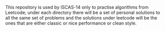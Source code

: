 This repository is used by ISCAS-14 only to practise algorithms from Leetcode; under each directory there will be a set of personal solutions to all the same set of problems and the solutions under leetcode will be the ones that are either classic or nice performance or clean style.
